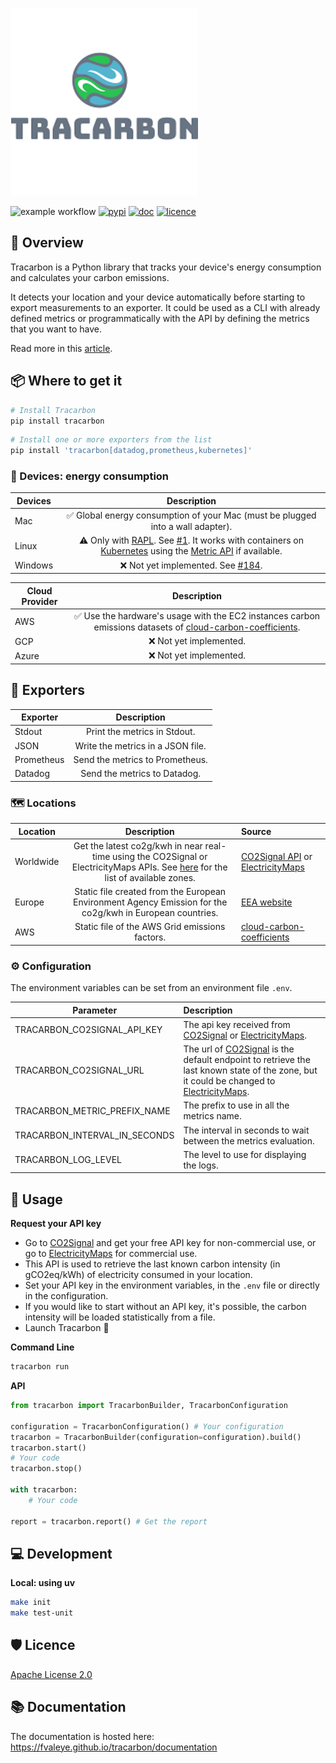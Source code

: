 ![Tracarbon Logo](https://raw.githubusercontent.com/fvaleye/tracarbon/main/logo.png "Tracarbon logo")

![example workflow](https://github.com/fvaleye/tracarbon/actions/workflows/build.yml/badge.svg)
[![pypi](https://img.shields.io/pypi/v/tracarbon.svg?style=flat-square)](https://pypi.org/project/tracarbon/)
[![doc](https://img.shields.io/badge/docs-python-blue.svg?style=for-the-badgee)](https://fvaleye.github.io/tracarbon)
[![licence](https://img.shields.io/badge/license-Apache--2.0-green)](https://github.com/fvaleye/tracarbon/blob/main/LICENSE.txt)

## 📌 Overview

Tracarbon is a Python library that tracks your device's energy consumption and calculates your carbon emissions.

It detects your location and your device automatically before starting to export measurements to an exporter.
It could be used as a CLI with already defined metrics or programmatically with the API by defining the metrics that you want to have.

Read more in this [article](https://medium.com/@florian.valeye/tracarbon-track-your-devices-carbon-footprint-fb051fcc9009).

## 📦 Where to get it

```sh
# Install Tracarbon
pip install tracarbon
```

```sh
# Install one or more exporters from the list
pip install 'tracarbon[datadog,prometheus,kubernetes]'
```

### 🔌 Devices: energy consumption

| **Devices** |                                                                                                                                                           **Description**                                                                                                                                                            |
| ----------- | :----------------------------------------------------------------------------------------------------------------------------------------------------------------------------------------------------------------------------------------------------------------------------------------------------------------------------------: |
| Mac         |                                                                                                                           ✅ Global energy consumption of your Mac (must be plugged into a wall adapter).                                                                                                                            |
| Linux       | ⚠️ Only with [RAPL](https://web.eece.maine.edu/~vweaver/projects/rapl/). See [#1](https://github.com/fvaleye/tracarbon/issues/1). It works with containers on [Kubernetes](https://kubernetes.io/) using the [Metric API](https://kubernetes.io/docs/tasks/debug/debug-cluster/resource-metrics-pipeline/#metrics-api) if available. |
| Windows     |                                                                                                                        ❌ Not yet implemented. See [#184](https://github.com/hubblo-org/scaphandre/pull/184).                                                                                                                        |

| **Cloud Provider** |                                                                                              **Description**                                                                                              |
| ------------------ | :-------------------------------------------------------------------------------------------------------------------------------------------------------------------------------------------------------: |
| AWS                | ✅ Use the hardware's usage with the EC2 instances carbon emissions datasets of [cloud-carbon-coefficients](https://github.com/cloud-carbon-footprint/ccf-coefficients/blob/main/data/aws-instances.csv). |
| GCP                |                                                                                          ❌ Not yet implemented.                                                                                          |
| Azure              |                                                                                          ❌ Not yet implemented.                                                                                          |

## 📡 Exporters

| **Exporter** |          **Description**          |
| ------------ | :-------------------------------: |
| Stdout       |   Print the metrics in Stdout.    |
| JSON         | Write the metrics in a JSON file. |
| Prometheus   |  Send the metrics to Prometheus.  |
| Datadog      |   Send the metrics to Datadog.    |

### 🗺️ Locations

| **Location** |                                                                              **Description**                                                                               | **Source**                                                                                                                                                    |
| ------------ | :------------------------------------------------------------------------------------------------------------------------------------------------------------------------: | :------------------------------------------------------------------------------------------------------------------------------------------------------------ |
| Worldwide    | Get the latest co2g/kwh in near real-time using the CO2Signal or ElectricityMaps APIs. See [here](http://api.electricitymap.org/v3/zones) for the list of available zones. | [CO2Signal API](https://www.co2signal.com) or [ElectricityMaps](https://static.electricitymaps.com/api/docs/index.html)                                       |
| Europe       |                                 Static file created from the European Environment Agency Emission for the co2g/kwh in European countries.                                  | [EEA website](https://www.eea.europa.eu/data-and-maps/daviz/co2-emission-intensity-9#tab-googlechartid_googlechartid_googlechartid_googlechartid_chart_11111) |
| AWS          |                                                               Static file of the AWS Grid emissions factors.                                                               | [cloud-carbon-coefficients](https://github.com/cloud-carbon-footprint/cloud-carbon-coefficients/blob/main/data/grid-emissions-factors-aws.csv)                |

### ⚙️ Configuration

The environment variables can be set from an environment file `.env`.

| **Parameter**                 | **Description**                                                                                                                                                                                                                                                                  |
| ----------------------------- | :------------------------------------------------------------------------------------------------------------------------------------------------------------------------------------------------------------------------------------------------------------------------------- |
| TRACARBON_CO2SIGNAL_API_KEY   | The api key received from [CO2Signal](https://www.co2signal.com) or [ElectricityMaps](https://static.electricitymaps.com/api/docs/index.html).                                                                                                                                   |
| TRACARBON_CO2SIGNAL_URL       | The url of [CO2Signal](https://docs.co2signal.com/#get-latest-by-country-code) is the default endpoint to retrieve the last known state of the zone, but it could be changed to [ElectricityMaps](https://static.electricitymaps.com/api/docs/index.html#live-carbon-intensity). |
| TRACARBON_METRIC_PREFIX_NAME  | The prefix to use in all the metrics name.                                                                                                                                                                                                                                       |
| TRACARBON_INTERVAL_IN_SECONDS | The interval in seconds to wait between the metrics evaluation.                                                                                                                                                                                                                  |
| TRACARBON_LOG_LEVEL           | The level to use for displaying the logs.                                                                                                                                                                                                                                        |

## 🔎 Usage

**Request your API key**

- Go to [CO2Signal](https://www.co2signal.com/) and get your free API key for non-commercial use, or go to [ElectricityMaps](https://static.electricitymaps.com/api/docs/index.html) for commercial use.
- This API is used to retrieve the last known carbon intensity (in gCO2eq/kWh) of electricity consumed in your location.
- Set your API key in the environment variables, in the `.env` file or directly in the configuration.
- If you would like to start without an API key, it's possible, the carbon intensity will be loaded statistically from a file.
- Launch Tracarbon 🚀

**Command Line**

```sh
tracarbon run
```

**API**

```python
from tracarbon import TracarbonBuilder, TracarbonConfiguration

configuration = TracarbonConfiguration() # Your configuration
tracarbon = TracarbonBuilder(configuration=configuration).build()
tracarbon.start()
# Your code
tracarbon.stop()

with tracarbon:
    # Your code

report = tracarbon.report() # Get the report
```

## 💻 Development

**Local: using uv**

```sh
make init
make test-unit
```

## 🛡️ Licence

[Apache License 2.0](https://raw.githubusercontent.com/fvaleye/tracarbon/main/LICENSE.txt)

## 📚 Documentation

The documentation is hosted here: https://fvaleye.github.io/tracarbon/documentation
